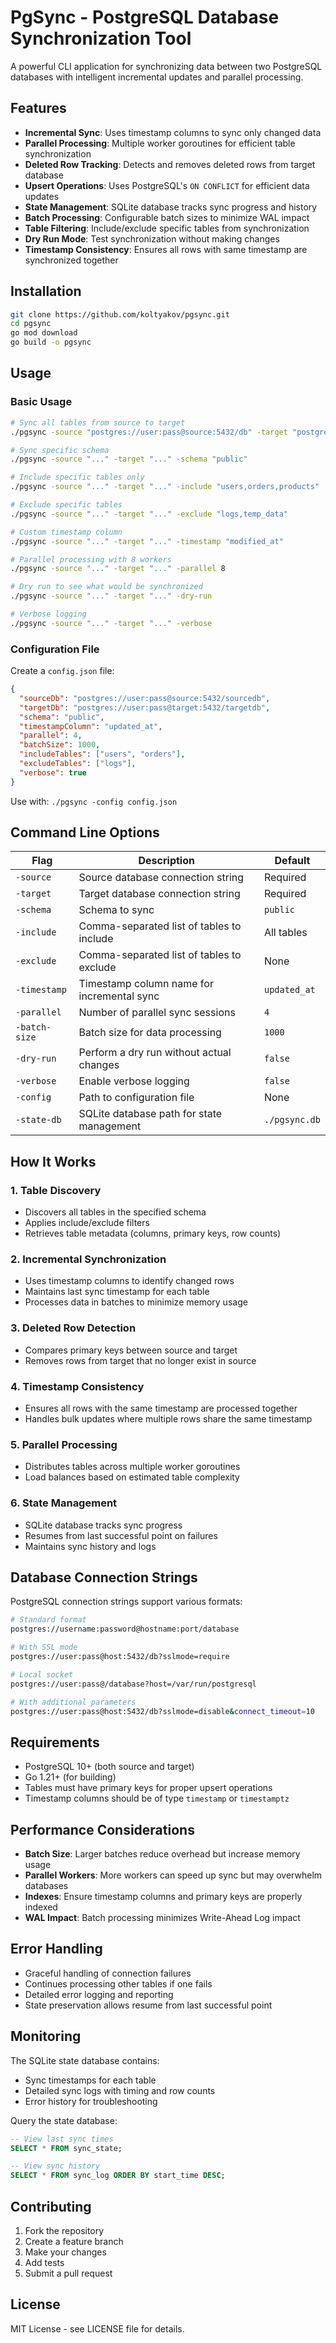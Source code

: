 # PgSync - PostgreSQL Database Synchronization Tool

A powerful CLI application for synchronizing data between two PostgreSQL databases with intelligent incremental updates and parallel processing.

## Features

- **Incremental Sync**: Uses timestamp columns to sync only changed data
- **Parallel Processing**: Multiple worker goroutines for efficient table synchronization
- **Deleted Row Tracking**: Detects and removes deleted rows from target database
- **Upsert Operations**: Uses PostgreSQL's `ON CONFLICT` for efficient data updates
- **State Management**: SQLite database tracks sync progress and history
- **Batch Processing**: Configurable batch sizes to minimize WAL impact
- **Table Filtering**: Include/exclude specific tables from synchronization
- **Dry Run Mode**: Test synchronization without making changes
- **Timestamp Consistency**: Ensures all rows with same timestamp are synchronized together

## Installation

```bash
git clone https://github.com/koltyakov/pgsync.git
cd pgsync
go mod download
go build -o pgsync
```

## Usage

### Basic Usage

```bash
# Sync all tables from source to target
./pgsync -source "postgres://user:pass@source:5432/db" -target "postgres://user:pass@target:5432/db"

# Sync specific schema
./pgsync -source "..." -target "..." -schema "public"

# Include specific tables only
./pgsync -source "..." -target "..." -include "users,orders,products"

# Exclude specific tables
./pgsync -source "..." -target "..." -exclude "logs,temp_data"

# Custom timestamp column
./pgsync -source "..." -target "..." -timestamp "modified_at"

# Parallel processing with 8 workers
./pgsync -source "..." -target "..." -parallel 8

# Dry run to see what would be synchronized
./pgsync -source "..." -target "..." -dry-run

# Verbose logging
./pgsync -source "..." -target "..." -verbose
```

### Configuration File

Create a `config.json` file:

```json
{
  "sourceDb": "postgres://user:pass@source:5432/sourcedb",
  "targetDb": "postgres://user:pass@target:5432/targetdb",
  "schema": "public",
  "timestampColumn": "updated_at",
  "parallel": 4,
  "batchSize": 1000,
  "includeTables": ["users", "orders"],
  "excludeTables": ["logs"],
  "verbose": true
}
```

Use with: `./pgsync -config config.json`

## Command Line Options

| Flag | Description | Default |
|------|-------------|---------|
| `-source` | Source database connection string | Required |
| `-target` | Target database connection string | Required |
| `-schema` | Schema to sync | `public` |
| `-include` | Comma-separated list of tables to include | All tables |
| `-exclude` | Comma-separated list of tables to exclude | None |
| `-timestamp` | Timestamp column name for incremental sync | `updated_at` |
| `-parallel` | Number of parallel sync sessions | `4` |
| `-batch-size` | Batch size for data processing | `1000` |
| `-dry-run` | Perform a dry run without actual changes | `false` |
| `-verbose` | Enable verbose logging | `false` |
| `-config` | Path to configuration file | None |
| `-state-db` | SQLite database path for state management | `./pgsync.db` |

## How It Works

### 1. Table Discovery
- Discovers all tables in the specified schema
- Applies include/exclude filters
- Retrieves table metadata (columns, primary keys, row counts)

### 2. Incremental Synchronization
- Uses timestamp columns to identify changed rows
- Maintains last sync timestamp for each table
- Processes data in batches to minimize memory usage

### 3. Deleted Row Detection
- Compares primary keys between source and target
- Removes rows from target that no longer exist in source

### 4. Timestamp Consistency
- Ensures all rows with the same timestamp are processed together
- Handles bulk updates where multiple rows share the same timestamp

### 5. Parallel Processing
- Distributes tables across multiple worker goroutines
- Load balances based on estimated table complexity

### 6. State Management
- SQLite database tracks sync progress
- Resumes from last successful point on failures
- Maintains sync history and logs

## Database Connection Strings

PostgreSQL connection strings support various formats:

```bash
# Standard format
postgres://username:password@hostname:port/database

# With SSL mode
postgres://user:pass@host:5432/db?sslmode=require

# Local socket
postgres://user:pass@/database?host=/var/run/postgresql

# With additional parameters
postgres://user:pass@host:5432/db?sslmode=disable&connect_timeout=10
```

## Requirements

- PostgreSQL 10+ (both source and target)
- Go 1.21+ (for building)
- Tables must have primary keys for proper upsert operations
- Timestamp columns should be of type `timestamp` or `timestamptz`

## Performance Considerations

- **Batch Size**: Larger batches reduce overhead but increase memory usage
- **Parallel Workers**: More workers can speed up sync but may overwhelm databases
- **Indexes**: Ensure timestamp columns and primary keys are properly indexed
- **WAL Impact**: Batch processing minimizes Write-Ahead Log impact

## Error Handling

- Graceful handling of connection failures
- Continues processing other tables if one fails
- Detailed error logging and reporting
- State preservation allows resume from last successful point

## Monitoring

The SQLite state database contains:
- Sync timestamps for each table
- Detailed sync logs with timing and row counts
- Error history for troubleshooting

Query the state database:
```sql
-- View last sync times
SELECT * FROM sync_state;

-- View sync history
SELECT * FROM sync_log ORDER BY start_time DESC;
```

## Contributing

1. Fork the repository
2. Create a feature branch
3. Make your changes
4. Add tests
5. Submit a pull request

## License

MIT License - see LICENSE file for details.
